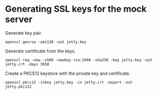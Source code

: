 # Generating SSL keys for the mock server

Generate key pair.

```
openssl genrsa -aes128 -out jetty.key
```

Generate certificate from the keys.

```
openssl req -new -x509 -newkey rsa:2048 -sha256 -key jetty.key -out jetty.crt -days 3650
```

Create a PKCS12 keystore with the private key and certificate.

```
openssl pkcs12 -inkey jetty.key -in jetty.crt -export -out jetty.pkcs12
```